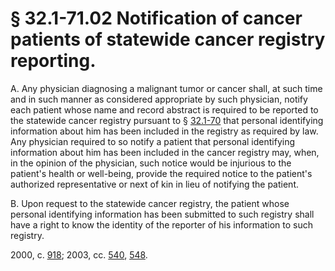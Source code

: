 # § 32.1-71.02 Notification of cancer patients of statewide cancer registry reporting.

<p>A. Any physician diagnosing a malignant tumor or cancer shall, at such time and in such manner as considered appropriate by such physician, notify each patient whose name and record abstract is required to be reported to the statewide cancer registry pursuant to § <a href='http://law.lis.virginia.gov/vacode/32.1-70/'>32.1-70</a> that personal identifying information about him has been included in the registry as required by law. Any physician required to so notify a patient that personal identifying information about him has been included in the cancer registry may, when, in the opinion of the physician, such notice would be injurious to the patient's health or well-being, provide the required notice to the patient's authorized representative or next of kin in lieu of notifying the patient.</p><p>B. Upon request to the statewide cancer registry, the patient whose personal identifying information has been submitted to such registry shall have a right to know the identity of the reporter of his information to such registry.</p><p>2000, c. <a href='http://lis.virginia.gov/cgi-bin/legp604.exe?001+ful+CHAP0918'>918</a>; 2003, cc. <a href='http://lis.virginia.gov/cgi-bin/legp604.exe?031+ful+CHAP0540'>540</a>, <a href='http://lis.virginia.gov/cgi-bin/legp604.exe?031+ful+CHAP0548'>548</a>.</p>
